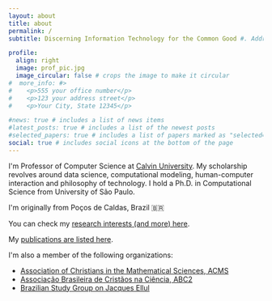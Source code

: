 ```yaml
---
layout: about
title: about
permalink: /
subtitle: Discerning Information Technology for the Common Good #. Address. Contacts. Moto. Etc.

profile:
  align: right
  image: prof_pic.jpg
  image_circular: false # crops the image to make it circular
#  more_info: #>
#    <p>555 your office number</p>
#    <p>123 your address street</p>
#    <p>Your City, State 12345</p>

#news: true # includes a list of news items
#latest_posts: true # includes a list of the newest posts
#selected_papers: true # includes a list of papers marked as "selected={true}"
social: true # includes social icons at the bottom of the page
---
```


I'm Professor of Computer Science at [Calvin University](https://calvin.edu). My scholarship revolves around data science, computational modeling, human-computer interaction and philosophy of technology. I hold a Ph.D. in Computational Science from University of São Paulo.

I'm originally from Poços de Caldas, Brazil :brazil:

You can check my [research interests (and more) here](./interests).

My [publications are listed here](./publications).

I'm also a member of the following organizations:
- [Association of Christians in the Mathematical Sciences, ACMS](https://acmsonline.org)
- [Associação Brasileira de Cristãos na Ciência, ABC2](https://cristaosnaciencia.org.br)
- [Brazilian Study Group on Jacques Ellul](https://jacquesellulbrasil.wordpress.com)
